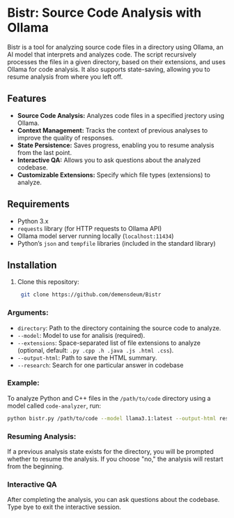 
# Bistr: Source Code Analysis with Ollama

Bistr is a tool for analyzing source code files in a directory using Ollama, an AI model that interprets and analyzes code. The script recursively processes the files in a given directory, based on their extensions, and uses Ollama for code analysis. It also supports state-saving, allowing you to resume analysis from where you left off.

## Features

- **Source Code Analysis:** Analyzes code files in a specified jrectory using Ollama.
- **Context Management:** Tracks the context of previous analyses to improve the quality of responses.
- **State Persistence:** Saves progress, enabling you to resume analysis from the last point.
- **Interactive QA:** Allows you to ask questions about the analyzed codebase.
- **Customizable Extensions:** Specify which file types (extensions) to analyze.

## Requirements

- Python 3.x
- `requests` library (for HTTP requests to Ollama API)
- Ollama model server running locally (`localhost:11434`)
- Python’s `json` and `tempfile` libraries (included in the standard library)

## Installation

1. Clone this repository:
   ```bash
    git clone https://github.com/demensdeum/Bistr
   ```

### Arguments:
- `directory`: Path to the directory containing the source code to analyze.
- `--model`: Model to use for analisis (required).
- `--extensions`: Space-separated list of file extensions to analyze (optional, default: `.py .cpp .h .java .js .html .css`).
- `--output-html`: Path to save the HTML summary.
- `--research`: Search for one particular answer in codebase


### Example:

To analyze Python and C++ files in the `/path/to/code` directory using a model called `code-analyzer`, run:

```bash
python bistr.py /path/to/code --model llama3.1:latest --output-html result.html --research "What is the purpose of this function?"
```

### Resuming Analysis:

If a previous analysis state exists for the directory, you will be prompted whether to resume the analysis. If you choose "no," the analysis will restart from the beginning.

### Interactive QA

After completing the analysis, you can ask questions about the codebase. Type bye to exit the interactive session.
